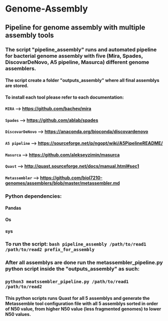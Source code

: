 # Genome-Assembly
## Pipeline for genome assembly with multiple assembly tools
### The script "pipeline_assembly" runs and automated pipeline for bacterial genome assembly with five (Mira, Spades, DiscovarDeNovo, A5 pipeline, Masurca) different genome assemblers. 
#### The script create a folder "outputs_assembly" where all final assemblys are stored.
#### To install each tool please refer to each documentation:
#### `MIRA` -->  https://github.com/bachev/mira
#### `Spades` --> https://github.com/ablab/spades
#### `DiscovarDeNovo` --> https://anaconda.org/bioconda/discovardenovo
#### `A5 pipeline` --> https://sourceforge.net/p/ngopt/wiki/A5PipelineREADME/
#### `Masurca` --> https://github.com/alekseyzimin/masurca
#### `Quast` --> http://quast.sourceforge.net/docs/manual.html#sec1
#### `Metassembler` --> https://github.com/biol7210-genomes/assemblers/blob/master/metassembler.md
### Python dependencies:
#### Pandas
#### Os
#### sys
### To run the script: ```bash pipeline_assembly /path/to/read1 /path/to/read2 prefix_for_assembly```
### After all assemblys are done run the metassembler_pipeline.py python script inside the "outputs_assembly" as such: 
### ```python3 meatssembler_pipeline.py /path/to/read1 /path/to/read2```
#### This python scripts runs Quast for all 5 assemblys and generate the Metassemble tool configuration file with all 5 assemblys sorted in order of N50 value, from higher N50 value (less fragmented genomes) to lower N50 values.
